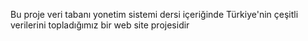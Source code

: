 Bu proje veri tabanı yonetim sistemi dersi içeriğinde Türkiye'nin çeşitli verilerini topladığımız bir web site projesidir
